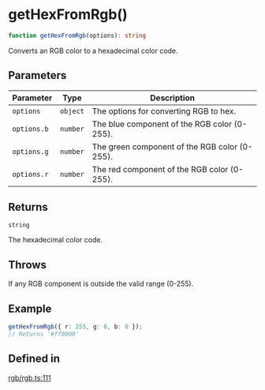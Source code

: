 # getHexFromRgb()

```ts
function getHexFromRgb(options): string
```

Converts an RGB color to a hexadecimal color code.

## Parameters

| Parameter | Type | Description |
| ------ | ------ | ------ |
| `options` | `object` | The options for converting RGB to hex. |
| `options.b` | `number` | The blue component of the RGB color (0-255). |
| `options.g` | `number` | The green component of the RGB color (0-255). |
| `options.r` | `number` | The red component of the RGB color (0-255). |

## Returns

`string`

The hexadecimal color code.

## Throws

If any RGB component is outside the valid range (0-255).

## Example

```ts
getHexFromRgb({ r: 255, g: 0, b: 0 });
// Returns '#ff0000'
```

## Defined in

[rgb/rgb.ts:111](https://github.com/Sillybit-io/colorhacks/blob/45b74b39d6ded2b71f4a5f8bced67fd323e8e403/src/features/rgb/rgb.ts#L111)
